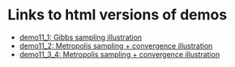 # Links to html versions of demos

- [demo11_1: Gibbs sampling illustration](http://avehtari.github.io/BDA_R_demos/demos_ch11/demo11_1.html)
- [demo11_2: Metropolis sampling + convergence illustration](http://avehtari.github.io/BDA_R_demos/demos_ch11/demo11_2.html)
- [demo11_3_4: Metropolis sampling + convergence illustration](http://avehtari.github.io/BDA_R_demos/demos_ch11/demo11_3_4.html)
